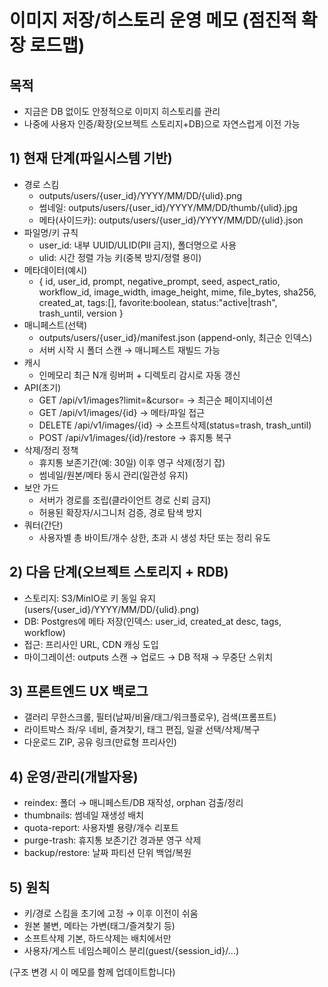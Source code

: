 # 이미지 저장/히스토리 운영 메모 (점진적 확장 로드맵)

## 목적
- 지금은 DB 없이도 안정적으로 이미지 히스토리를 관리
- 나중에 사용자 인증/확장(오브젝트 스토리지+DB)으로 자연스럽게 이전 가능

## 1) 현재 단계(파일시스템 기반)
- 경로 스킴
  - outputs/users/{user_id}/YYYY/MM/DD/{ulid}.png
  - 썸네일: outputs/users/{user_id}/YYYY/MM/DD/thumb/{ulid}.jpg
  - 메타(사이드카): outputs/users/{user_id}/YYYY/MM/DD/{ulid}.json
- 파일명/키 규칙
  - user_id: 내부 UUID/ULID(PII 금지), 폴더명으로 사용
  - ulid: 시간 정렬 가능 키(중복 방지/정렬 용이)
- 메타데이터(예시)
  - { id, user_id, prompt, negative_prompt, seed, aspect_ratio, workflow_id,
      image_width, image_height, mime, file_bytes, sha256, created_at,
      tags:[], favorite:boolean, status:"active|trash", trash_until, version }
- 매니페스트(선택)
  - outputs/users/{user_id}/manifest.json (append-only, 최근순 인덱스)
  - 서버 시작 시 폴더 스캔 → 매니페스트 재빌드 가능
- 캐시
  - 인메모리 최근 N개 링버퍼 + 디렉토리 감시로 자동 갱신
- API(초기)
  - GET /api/v1/images?limit=&cursor=  → 최근순 페이지네이션
  - GET /api/v1/images/{id}           → 메타/파일 접근
  - DELETE /api/v1/images/{id}        → 소프트삭제(status=trash, trash_until)
  - POST /api/v1/images/{id}/restore  → 휴지통 복구
- 삭제/정리 정책
  - 휴지통 보존기간(예: 30일) 이후 영구 삭제(정기 잡)
  - 썸네일/원본/메타 동시 관리(일관성 유지)
- 보안 가드
  - 서버가 경로를 조립(클라이언트 경로 신뢰 금지)
  - 허용된 확장자/시그니처 검증, 경로 탐색 방지
- 쿼터(간단)
  - 사용자별 총 바이트/개수 상한, 초과 시 생성 차단 또는 정리 유도

## 2) 다음 단계(오브젝트 스토리지 + RDB)
- 스토리지: S3/MinIO로 키 동일 유지(users/{user_id}/YYYY/MM/DD/{ulid}.png)
- DB: Postgres에 메타 저장(인덱스: user_id, created_at desc, tags, workflow)
- 접근: 프리사인 URL, CDN 캐싱 도입
- 마이그레이션: outputs 스캔 → 업로드 → DB 적재 → 무중단 스위치

## 3) 프론트엔드 UX 백로그
- 갤러리 무한스크롤, 필터(날짜/비율/태그/워크플로우), 검색(프롬프트)
- 라이트박스 좌/우 네비, 즐겨찾기, 태그 편집, 일괄 선택/삭제/복구
- 다운로드 ZIP, 공유 링크(만료형 프리사인)

## 4) 운영/관리(개발자용)
- reindex: 폴더 → 매니페스트/DB 재작성, orphan 검출/정리
- thumbnails: 썸네일 재생성 배치
- quota-report: 사용자별 용량/개수 리포트
- purge-trash: 휴지통 보존기간 경과분 영구 삭제
- backup/restore: 날짜 파티션 단위 백업/복원

## 5) 원칙
- 키/경로 스킴을 초기에 고정 → 이후 이전이 쉬움
- 원본 불변, 메타는 가변(태그/즐겨찾기 등)
- 소프트삭제 기본, 하드삭제는 배치에서만
- 사용자/게스트 네임스페이스 분리(guest/{session_id}/...)

(구조 변경 시 이 메모를 함께 업데이트합니다)
